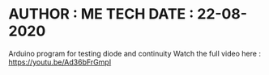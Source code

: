 AUTHOR : ME TECH
DATE : 22-08-2020
======================================================
Arduino program for testing diode and continuity
Watch the full video here : https://youtu.be/Ad36bFrGmpI
